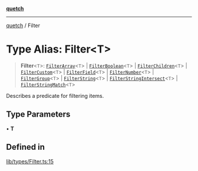 [**quetch**](../README.md)

***

[quetch](../README.md) / Filter

# Type Alias: Filter\<T\>

> **Filter**\<`T`\>: [`FilterArray`](FilterArray.md)\<`T`\> \| [`FilterBoolean`](FilterBoolean.md)\<`T`\> \| [`FilterChildren`](FilterChildren.md)\<`T`\> \| [`FilterCustom`](FilterCustom.md)\<`T`\> \| [`FilterField`](FilterField.md)\<`T`\> \| [`FilterNumber`](FilterNumber.md)\<`T`\> \| [`FilterGroup`](FilterGroup.md)\<`T`\> \| [`FilterString`](FilterString.md)\<`T`\> \| [`FilterStringIntersect`](FilterStringIntersect.md)\<`T`\> \| [`FilterStringMatch`](FilterStringMatch.md)\<`T`\>

Describes a predicate for filtering items.

## Type Parameters

• **T**

## Defined in

[lib/types/Filter.ts:15](https://github.com/nevoland/quetch/blob/daab7d5db71d61e74901886a2473b07ec4e9fc05/lib/types/Filter.ts#L15)
